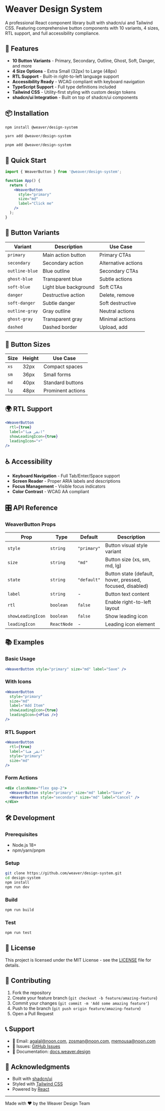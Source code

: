 # Weaver Design System

A professional React component library built with shadcn/ui and Tailwind CSS. Featuring comprehensive button components with 10 variants, 4 sizes, RTL support, and full accessibility compliance.

## 🚀 Features

- **10 Button Variants** - Primary, Secondary, Outline, Ghost, Soft, Danger, and more
- **4 Size Options** - Extra Small (32px) to Large (48px)
- **RTL Support** - Built-in right-to-left language support
- **Accessibility Ready** - WCAG compliant with keyboard navigation
- **TypeScript Support** - Full type definitions included
- **Tailwind CSS** - Utility-first styling with custom design tokens
- **shadcn/ui Integration** - Built on top of shadcn/ui components

## 📦 Installation

```bash
npm install @weaver/design-system
```

```bash
yarn add @weaver/design-system
```

```bash
pnpm add @weaver/design-system
```

## 🎯 Quick Start

```jsx
import { WeaverButton } from '@weaver/design-system';

function App() {
  return (
    <WeaverButton 
      style="primary" 
      size="md" 
      label="Click me"
    />
  );
}
```

## 🎨 Button Variants

| Variant | Description | Use Case |
|---------|-------------|----------|
| `primary` | Main action button | Primary CTAs |
| `secondary` | Secondary action | Alternative actions |
| `outline-blue` | Blue outline | Secondary CTAs |
| `ghost-blue` | Transparent blue | Subtle actions |
| `soft-blue` | Light blue background | Soft CTAs |
| `danger` | Destructive action | Delete, remove |
| `soft-danger` | Subtle danger | Soft destructive |
| `outline-gray` | Gray outline | Neutral actions |
| `ghost-gray` | Transparent gray | Minimal actions |
| `dashed` | Dashed border | Upload, add |

## 📏 Button Sizes

| Size | Height | Use Case |
|------|--------|----------|
| `xs` | 32px | Compact spaces |
| `sm` | 36px | Small forms |
| `md` | 40px | Standard buttons |
| `lg` | 48px | Prominent actions |

## 🌍 RTL Support

```jsx
<WeaverButton 
  rtl={true}
  label="انقر هنا"
  showLeadingIcon={true}
  leadingIcon="+"
/>
```

## ♿ Accessibility

- **Keyboard Navigation** - Full Tab/Enter/Space support
- **Screen Reader** - Proper ARIA labels and descriptions
- **Focus Management** - Visible focus indicators
- **Color Contrast** - WCAG AA compliant

## 🎛️ API Reference

### WeaverButton Props

| Prop | Type | Default | Description |
|------|------|---------|-------------|
| `style` | `string` | `"primary"` | Button visual style variant |
| `size` | `string` | `"md"` | Button size (xs, sm, md, lg) |
| `state` | `string` | `"default"` | Button state (default, hover, pressed, focused, disabled) |
| `label` | `string` | - | Button text content |
| `rtl` | `boolean` | `false` | Enable right-to-left layout |
| `showLeadingIcon` | `boolean` | `false` | Show leading icon |
| `leadingIcon` | `ReactNode` | - | Leading icon element |

## 📚 Examples

### Basic Usage

```jsx
<WeaverButton style="primary" size="md" label="Save" />
```

### With Icons

```jsx
<WeaverButton 
  style="primary" 
  size="md" 
  label="Add Item"
  showLeadingIcon={true}
  leadingIcon={<Plus />}
/>
```

### RTL Support

```jsx
<WeaverButton 
  rtl={true}
  label="انقر هنا"
  style="primary"
  size="md"
/>
```

### Form Actions

```jsx
<div className="flex gap-2">
  <WeaverButton style="primary" size="md" label="Save" />
  <WeaverButton style="secondary" size="md" label="Cancel" />
</div>
```

## 🛠️ Development

### Prerequisites

- Node.js 18+
- npm/yarn/pnpm

### Setup

```bash
git clone https://github.com/weaver/design-system.git
cd design-system
npm install
npm run dev
```

### Build

```bash
npm run build
```

### Test

```bash
npm run test
```

## 📄 License

This project is licensed under the MIT License - see the [LICENSE](LICENSE) file for details.

## 🤝 Contributing

1. Fork the repository
2. Create your feature branch (`git checkout -b feature/amazing-feature`)
3. Commit your changes (`git commit -m 'Add some amazing feature'`)
4. Push to the branch (`git push origin feature/amazing-feature`)
5. Open a Pull Request

## 📞 Support

- 📧 Email: agalal@noon.com, zosman@noon.com, memousa@noon.com
- 🐛 Issues: [GitHub Issues](https://github.com/weaver/design-system/issues)
- 📖 Documentation: [docs.weaver.design](https://docs.weaver.design)

## 🎉 Acknowledgments

- Built with [shadcn/ui](https://ui.shadcn.com/)
- Styled with [Tailwind CSS](https://tailwindcss.com/)
- Powered by [React](https://reactjs.org/)

---

Made with ❤️ by the Weaver Design Team
